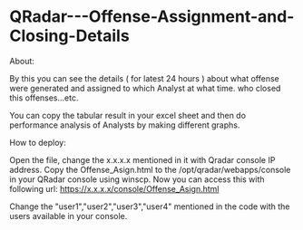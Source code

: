 # QRadar---Offense-Assignment-and-Closing-Details

About: 

By this you can see the details ( for latest 24 hours ) about what offense were generated and assigned to which Analyst at what time. who closed this offenses...etc. 

You can copy the tabular result in your excel sheet and then do performance analysis of Analysts by making different graphs.



How to deploy:

Open the file, change the x.x.x.x mentioned in it with Qradar console IP address. Copy the Offense_Asign.html to the /opt/qradar/webapps/console in your QRadar console using winscp. Now you can access this with following url: https://x.x.x.x/console/Offense_Asign.html

Change the "user1","user2","user3","user4" mentioned in the code with the users available in your console.






